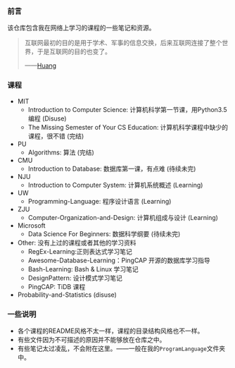 ### 前言

该仓库包含我在网络上学习的课程的一些笔记和资源。

> 互联网最初的目的是用于学术、军事的信息交换，后来互联网连接了整个世界，于是互联网的目的也变了。
>
> ——[Huang](https://huang-feiyu.github.io)

### 课程

* MIT
  * Introduction to Computer Science: 计算机科学第一节课，用Python3.5编程 (Disuse)
  * The Missing Semester of Your CS Education: 计算机科学课程中缺少的课程，很不错 (完结)
* PU
  * Algorithms: 算法 (完结)
* CMU
  * Introduction to Database: 数据库第一课，有点难 (待续未完)
* NJU
  * Introduction to Computer System: 计算机系统概述 (Learning)
* UW
  * Programming-Language: 程序设计语言 (Learning)
* ZJU
  * Computer-Organization-and-Design: 计算机组成与设计 (Learning)
* Microsoft
  * Data Science For Beginners: 数据科学纲要 (待续未完)
* Other: 没有上过的课程或者其他的学习资料
  * RegEx-Learning:正则表达式学习笔记
  * Awesome-Database-Learning：PingCAP 开源的数据库学习指导
  * Bash-Learning: Bash & Linux 学习笔记
  * DesignPattern: 设计模式学习笔记
  * PingCAP: TiDB 课程
* Probability-and-Statistics (disuse)

### 一些说明

* 各个课程的README风格不太一样，课程的目录结构风格也不一样。
* 有些文件因为不可描述的原因并不能够放在仓库之中。
* 有些笔记太过凌乱，不会附在这里。——一般在我的`ProgramLanguage`文件夹中。
